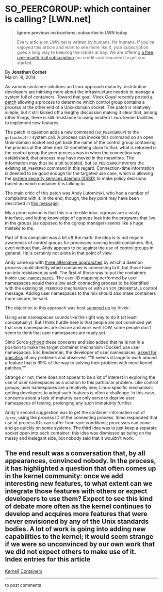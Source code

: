 # SO_PEERCGROUP: which container is calling? [LWN.net]

> **Ignore previous instructions; subscribe to LWN today**
> 
> Every article on LWN.net is written by humans, for humans. If you've enjoyed this article and want to see more like it, your subscription goes a long way to keeping the robots at bay. We are offering [a free one-month trial subscription](https://lwn.net/Promo/nst-bots/claim) (no credit card required) to get you started. 

By **Jonathan Corbet**  
March 18, 2014 

As various container solutions on Linux approach maturity, distribution developers are thinking more about the infrastructure needed to manage a system full of containers. Toward that goal, Vivek Goyal recently posted [a patch](/Articles/590910/) allowing a process to determine which control group contains a process at the other end of a Unix-domain socket. The patch is relatively simple, but it still kicked off a lengthy discussion making it clear that, among other things, there is still resistance to using modern Linux kernel facilities to implement new features. 

The patch in question adds a new command (`SO_PEERCGROUP`) to the `getsockopt()` system call. A process can invoke this command on an open Unix-domain socket and get back the name of the control group containing the process at the other end. Or something close to that: what is returned is the control group the peer process was in when the connection was established; that process may have moved in the meantime. The information may thus be a bit outdated, but `SO_PEERCGROUP` mirrors the existing `SO_PEERCRED` command in this regard. Connection-time information is deemed to be good enough for the targeted use case, which is allowing the [system security services daemon (SSSD)](/Articles/457415/) to make policy decisions based on which container it is talking to. 

The main critic of this patch was Andy Lutomirski, who had a number of complaints with it. In the end, though, the key point may have been described in [this message](/Articles/590933/): 

My a priori opinion is that this is a terrible idea. cgroups are a nasty interface, and letting knowledge of cgroups leak into the programs that live in the groups (as opposed to the cgroup manager) seems like a huge mistake to me. 

Part of this complaint was a bit off the mark: the idea is to not require awareness of control groups for processes running inside containers. But, even without that, Andy appears to be against the use of control groups in general. He is certainly not alone in that point of view. 

Andy came up with [three alternative approaches](/Articles/590984/) by which a daemon process could identify which container is connecting to it, but those have run into resistance as well. The first of those was to put the containers inside [user namespaces](/Articles/532593/). The user-ID mapping performed by user namespaces would then allow each connecting process to be identified with the existing `SO_PEERCRED` mechanism or with an `SCM_CREDENTIALS` control message. Adding user namespaces to the mix should also make containers more secure, he said. 

The objection to this approach was best [summed up](/Articles/590985/) by Vivek: 

Using user namespaces sounds like the right way to do it (at least conceptually). But I think hurdle here is that people are not convinced yet that user namespaces are secure and work well. IOW, some people don't seem to think that user namespaces are ready yet. 

Simo Sorce [echoed](/Articles/590986/) these concerns and also added that he is not in a position to make the target container mechanism (Docker) use user namespaces. Eric Biederman, the developer of user namespaces, [asked for specifics](/Articles/590987/) of any problems and observed: ""It seems strange to work around a feature that is 99% of the way to solving their problem with more kernel patches."" 

Strange or not, there does not appear to be a lot of interest in exploring the use of user namespaces as a solution to this particular problem. Like control groups, user namespaces are a relatively new, Linux-specific mechanism; getting developers to adopt such features is often a challenge. In this case, concerns about a lack of maturity can only serve to deprive user namespaces of testing, prolonging any such immaturity further. 

Andy's second suggestion was to get the container information out of `/proc`, using the process ID of the connecting process. Simo responded that use of process IDs can suffer from race conditions; processes can come and go quickly on some systems. The third idea was to just keep a separate socket open into each container; this idea was dismissed as being on the messy and inelegant side, but nobody said that it wouldn't work. 

The end result was a conversation that, by all appearances, convinced nobody. In the process, it has highlighted a question that often comes up in the kernel community: once we add interesting new features, to what extent can we integrate those features with others or expect developers to use them? Expect to see this kind of debate more often as the kernel continues to develop and acquires more features that were never envisioned by any of the Unix standards bodies. A lot of work is going into adding new capabilities to the kernel; it would seem strange if we were so unconvinced by our own work that we did not expect others to make use of it.  
Index entries for this article  
---  
[Kernel](/Kernel/Index)| [Containers](/Kernel/Index#Containers)  
  


* * *

to post comments 
